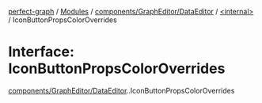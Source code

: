 [perfect-graph](../README.md) / [Modules](../modules.md) / [components/GraphEditor/DataEditor](../modules/components_GraphEditor_DataEditor.md) / [<internal\>](../modules/components_GraphEditor_DataEditor._internal_.md) / IconButtonPropsColorOverrides

# Interface: IconButtonPropsColorOverrides

[components/GraphEditor/DataEditor](../modules/components_GraphEditor_DataEditor.md).[<internal>](../modules/components_GraphEditor_DataEditor._internal_.md).IconButtonPropsColorOverrides
